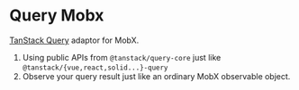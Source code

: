 # Query Mobx

[TanStack Query](https://tanstack.com/query/v4) adaptor for MobX.

1. Using public APIs from `@tanstack/query-core` just like `@tanstack/{vue,react,solid...}-query`
2. Observe your query result just like an ordinary MobX observable object.
